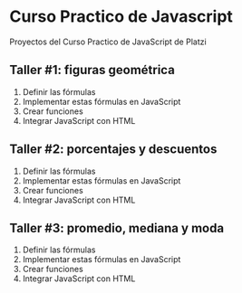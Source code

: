 # Curso Practico de Javascript

Proyectos del Curso Practico de JavaScript de Platzi

## Taller #1: figuras geométrica

1. Definir las fórmulas
2. Implementar estas fórmulas en JavaScript
3. Crear funciones
4. Integrar JavaScript con HTML

## Taller #2: porcentajes y descuentos

1. Definir las fórmulas
2. Implementar estas fórmulas en JavaScript
3. Crear funciones
4. Integrar JavaScript con HTML

## Taller #3: promedio, mediana y moda

1. Definir las fórmulas
2. Implementar estas fórmulas en JavaScript
3. Crear funciones
4. Integrar JavaScript con HTML

